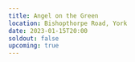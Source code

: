 ```yaml
---
title: Angel on the Green
location: Bishopthorpe Road, York
date: 2023-01-15T20:00
soldout: false
upcoming: true
---
```

